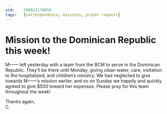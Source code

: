 ```yaml
---
uid:	200812170050
tags:	[correspondence, missions, prayer request]
---
```

  
# Mission to the Dominican Republic this week!

M—— left yesterday with a team from the BCM to serve in the Dominican Republic. They’ll be there until Monday, giving clean water, care, visitation to the hospitalized, and children’s ministry. We had neglected to give towards M——’s mission earlier, and so on Sunday we happily and quickly agreed to give $500 toward her expenses. Please pray for this team throughout the week!

Thanks again,  
C.
